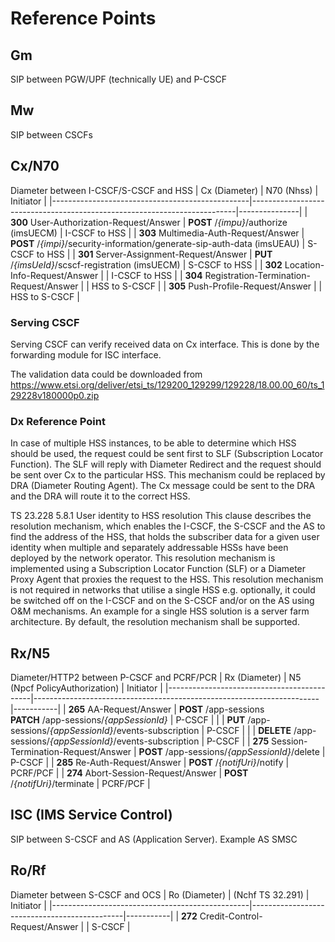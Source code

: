 # Reference Points


## Gm
SIP between PGW/UPF (technically UE) and P-CSCF


## Mw
SIP between CSCFs


## Cx/N70
Diameter between I-CSCF/S-CSCF and HSS
| Cx (Diameter)                                   | N70 (Nhss)                                                               | Initiator     |
|-------------------------------------------------|--------------------------------------------------------------------------|---------------|
| **300** User-Authorization-Request/Answer       | **POST** /_{impu}_/authorize (imsUECM)                                   | I-CSCF to HSS |
| **303** Multimedia-Auth-Request/Answer          | **POST** /_{impi}_/security-information/generate-sip-auth-data (imsUEAU) | S-CSCF to HSS |
| **301** Server-Assignment-Request/Answer        | **PUT**  /_{imsUeId}_/scscf-registration (imsUECM)                       | S-CSCF to HSS |
| **302** Location-Info-Request/Answer            |                                                                          | I-CSCF to HSS |
| **304** Registration-Termination-Request/Answer |                                                                          | HSS to S-CSCF |
| **305** Push-Profile-Request/Answer             |                                                                          | HSS to S-CSCF |

### Serving CSCF
Serving CSCF can verify received data on Cx interface. This is done by the forwarding module for ISC interface.

The validation data could be downloaded from https://www.etsi.org/deliver/etsi_ts/129200_129299/129228/18.00.00_60/ts_129228v180000p0.zip

### Dx Reference Point
In case of multiple HSS instances, to be able to determine which HSS should be used,
the request could be sent first to SLF (Subscription Locator Function). The SLF
will reply with Diameter Redirect and the request should be sent over Cx to the
particular HSS. This mechanism could be replaced by DRA (Diameter Routing Agent).
The Cx message could be sent to the DRA and the DRA will route it to the correct HSS.

TS 23.228 5.8.1 User identity to HSS resolution
This clause describes the resolution mechanism, which enables the I-CSCF, the S-CSCF and the AS to find the address
of the HSS, that holds the subscriber data for a given user identity when multiple and separately addressable HSSs have
been deployed by the network operator. This resolution mechanism is implemented using a Subscription Locator
Function (SLF) or a Diameter Proxy Agent that proxies the request to the HSS. This resolution mechanism is not
required in networks that utilise a single HSS e.g. optionally, it could be switched off on the I-CSCF and on the S-CSCF
and/or on the AS using O&M mechanisms. An example for a single HSS solution is a server farm architecture. By
default, the resolution mechanism shall be supported.


## Rx/N5
Diameter/HTTP2 between P-CSCF and PCRF/PCR
| Rx (Diameter)                              | N5 (Npcf PolicyAuthorization)                                         | Initiator |
|--------------------------------------------|-----------------------------------------------------------------------|-----------|
| **265** AA-Request/Answer                  | **POST**   /app-sessions<br>**PATCH**  /app-sessions/_{appSessionId}_ | P-CSCF    |
|                                            | **PUT**    /app-sessions/_{appSessionId}_/events-subscription         | P-CSCF    |
|                                            | **DELETE** /app-sessions/_{appSessionId}_/events-subscription         | P-CSCF    |
| **275** Session-Termination-Request/Answer | **POST**   /app-sessions/_{appSessionId}_/delete                      | P-CSCF    |
| **285** Re-Auth-Request/Answer             | **POST**   /_{notifUri}_/notify                                       | PCRF/PCF  |
| **274** Abort-Session-Request/Answer       | **POST**   /_{notifUri}_/terminate                                    | PCRF/PCF  |


## ISC (IMS Service Control)
SIP between S-CSCF and AS (Application Server). Example AS SMSC


## Ro/Rf
Diameter between S-CSCF and OCS
| Ro (Diameter)                                   | (Nchf TS 32.291)                             | Initiator |
|-------------------------------------------------|----------------------------------------------|-----------|
| **272** Credit-Control-Request/Answer           |                                              | S-CSCF    |
